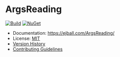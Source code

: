 # ArgsReading

[![Build](https://github.com/ejball/ArgsReading/workflows/Build/badge.svg)](https://github.com/ejball/ArgsReading/actions?query=workflow%3ABuild) [![NuGet](https://img.shields.io/nuget/v/ArgsReading.svg)](https://www.nuget.org/packages/ArgsReading)

* Documentation: https://ejball.com/ArgsReading/
* License: [MIT](LICENSE)
* [Version History](VersionHistory.md)
* [Contributing Guidelines](CONTRIBUTING.md)
